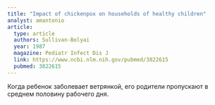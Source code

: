 ```yaml
---
title: "Impact of chickenpox on households of healthy children"
analyst: amantonio
article:
  type: article
  authors: Sullivan-Bolyai
  year: 1987
  magazine: Pediatr Infect Dis J
  link: https://www.ncbi.nlm.nih.gov/pubmed/3822615
  pubmed: 3822615
---
```


Когда ребенок заболевает ветрянкой, его родители пропускают в среднем половину рабочего дня.

